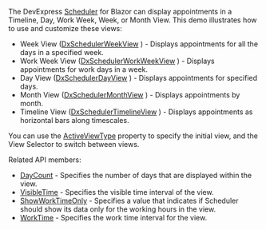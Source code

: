 The DevExpress [Scheduler](https://docs.devexpress.com/Blazor/DevExpress.Blazor.DxScheduler) for Blazor can display appointments in a Timeline, Day, Work Week, Week, or Month View. This demo illustrates how to use and customize these views:


*   Week View ([DxSchedulerWeekView](https://docs.devexpress.com/Blazor/DevExpress.Blazor.DxSchedulerWeekView) ) - Displays appointments for all the days in a specified week.
*   Work Week View ([DxSchedulerWorkWeekView](https://docs.devexpress.com/Blazor/DevExpress.Blazor.DxSchedulerWorkWeekView) ) - Displays appointments for work days in a week.
*   Day View ([DxSchedulerDayView](https://docs.devexpress.com/Blazor/DevExpress.Blazor.DxSchedulerDayView) ) - Displays appointments for specified days.
*   Month View ([DxSchedulerMonthView](https://docs.devexpress.com/Blazor/DevExpress.Blazor.DxSchedulerMonthView) ) - Displays appointments by month.
*   Timeline View ([DxSchedulerTimelineView](https://docs.devexpress.com/Blazor/DevExpress.Blazor.DxSchedulerTimelineView) ) - Displays appointments as horizontal bars along timescales.

You can use the [ActiveViewType](https://docs.devexpress.com/Blazor/DevExpress.Blazor.DxScheduler.ActiveViewType) property to specify the initial view, and the View Selector to switch between views.

Related API members:

*   [DayCount](https://docs.devexpress.com/Blazor/DevExpress.Blazor.Base.DxSchedulerDayViewBase.DayCount) - Specifies the number of days that are displayed within the view.
*   [VisibleTime](https://docs.devexpress.com/Blazor/DevExpress.Blazor.Base.DxSchedulerDayViewBase.VisibleTime) - Specifies the visible time interval of the view.
*   [ShowWorkTimeOnly](https://docs.devexpress.com/Blazor/DevExpress.Blazor.Base.DxSchedulerDayViewBase.ShowWorkTimeOnly) - Specifies a value that indicates if Scheduler should show its data only for the working hours in the view.
*   [WorkTime](https://docs.devexpress.com/Blazor/DevExpress.Blazor.Base.DxSchedulerDayViewBase.WorkTime) - Specifies the work time interval for the view.

